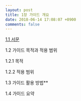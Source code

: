 ```yaml
---
layout: post
title: 1장 가이드 개요
date: 2018-06-14 17:08:07 +0900
comments: false
---
```

[1.1 서문](https://staagile.github.io/)

1.2 가이드 목적과 적용 범위
  
1.2.1 목적
  
1.2.2 적용 범위

1.3 가이드 활용 방법**

1.4 가이드 요약

